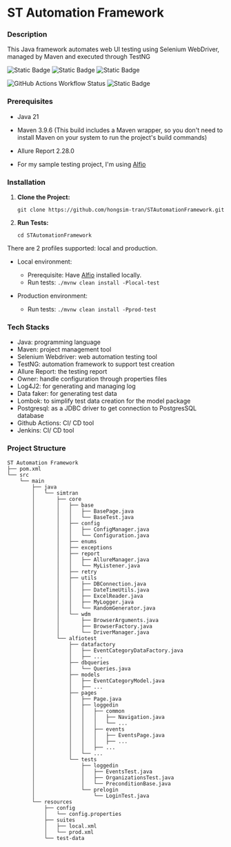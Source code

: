 # **ST Automation Framework**

### **Description**

This Java framework automates web UI testing using Selenium WebDriver, managed by Maven and executed through TestNG

![Static Badge](https://img.shields.io/badge/Java-green)
![Static Badge](https://img.shields.io/badge/Maven-blue?style=flat)
![Static Badge](https://img.shields.io/badge/Selenium-purple?style=flat)

![GitHub Actions Workflow Status](https://img.shields.io/github/actions/workflow/status/hongsim-tran/STAutomationFramework/test-execution.yml)
![Static Badge](https://img.shields.io/badge/Test%20report%20-%20orange?style=flat&link=https%3A%2F%2Fgithub.com%2Fhongsim-tran%2FSTAutomationFramework%2Fdeployments%2Fgithub-pages)

### **Prerequisites**

* Java 21

* Maven 3.9.6 (This build includes a Maven wrapper, so you don't need to install Maven on your system to run the project's build commands)

* Allure Report 2.28.0

* For my sample testing project, I'm using [Alfio](https://github.com/alfio-event/alf.io)

### **Installation**

1. **Clone the Project:**

    `git clone https://github.com/hongsim-tran/STAutomationFramework.git`


2. **Run Tests:**


    `cd STAutomationFramework`

There are 2 profiles supported: local and production.
* Local environment:
  * Prerequisite: Have [Alfio](https://github.com/alfio-event/alf.io) installed locally. 
  * Run tests: `./mvnw clean install -Plocal-test`
  
  
* Production environment:
  * Run tests: `./mvnw clean install -Pprod-test`



### **Tech Stacks**

* Java: programming language
* Maven: project management tool
* Selenium Webdriver: web automation testing tool
* TestNG: automation framework to support test creation
* Allure Report: the testing report
* Owner: handle configuration through properties files
* Log4J2: for generating and managing log
* Data faker: for generating test data
* Lombok: to simplify test data creation for the model package 
* Postgresql: as a JDBC driver to get connection to PostgresSQL database
* Github Actions: CI/ CD tool
* Jenkins: CI/ CD tool



### **Project Structure**


````
ST Automation Framework
├── pom.xml
└── src
    └── main
        ├── java
        │   └── simtran
        │       ├── core
        │       │   ├── base
        │       │   │   ├── BasePage.java
        │       │   │   └── BaseTest.java
        │       │   ├── config
        │       │   │   ├── ConfigManager.java
        │       │   │   └── Configuration.java
        │       │   ├── enums
        │       │   ├── exceptions
        │       │   ├── report
        │       │   │   ├── AllureManager.java
        │       │   │   └── MyListener.java
        │       │   ├── retry
        │       │   ├── utils
        │       │   │   ├── DBConnection.java
        │       │   │   ├── DateTimeUtils.java
        │       │   │   ├── ExcelReader.java
        │       │   │   ├── MyLogger.java
        │       │   │   └── RandomGenerator.java
        │       │   └── wdm
        │       │       ├── BrowserArguments.java
        │       │       ├── BrowserFactory.java
        │       │       └── DriverManager.java
        │       └── alfiotest
        │           ├── datafactory
        │           │   ├── EventCategoryDataFactory.java
        │           │   ├── ...
        │           ├── dbqueries
        │           │   └── Queries.java
        │           ├── models
        │           │   ├── EventCategoryModel.java
        │           │   ├── ...
        │           ├── pages
        │           │   ├── Page.java
        │           │   ├── loggedin
        │           │   │   ├── common
        │           │   │   │   ├── Navigation.java
        │           │   │   │   └── ...
        │           │   │   ├── events
        │           │   │   │   ├── EventsPage.java
        │           │   │   │   ├── ...
        │           │   │   ├── ...
        │           │   └── ...
        │           └── tests
        │               ├── loggedin
        │               │   ├── EventsTest.java
        │               │   ├── OrganizationsTest.java
        │               │   └── PreconditionBase.java
        │               └── prelogin
        │                   └── LoginTest.java
        └── resources
            ├── config
            │   └── config.properties
            ├── suites
            │   ├── local.xml
            │   └── prod.xml
            └── test-data
````
